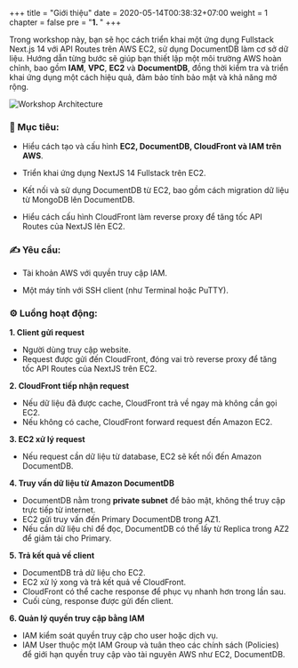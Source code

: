 +++
title = "Giới thiệu"
date = 2020-05-14T00:38:32+07:00
weight = 1
chapter = false
pre = "<b>1. </b>"
+++

Trong workshop này, bạn sẽ học cách triển khai một ứng dụng Fullstack Next.js 14 với API Routes trên AWS EC2, sử dụng
DocumentDB làm cơ sở dữ liệu. Hướng dẫn từng bước sẽ giúp bạn thiết lập một môi trường AWS hoàn chỉnh, bao gồm **IAM**, **VPC**, **EC2** và **DocumentDB**, đồng thời kiểm tra và triển khai ứng dụng một cách hiệu quả, đảm bảo tính bảo mật và khả năng mở
rộng.

![Workshop Architecture](/images/workshop_architecture.png)

### 🎯 Mục tiêu:

- Hiểu cách tạo và cấu hình **EC2, DocumentDB, CloudFront và IAM trên AWS**.

- Triển khai ứng dụng NextJS 14 Fullstack trên EC2.

- Kết nối và sử dụng DocumentDB từ EC2, bao gồm cách migration dữ liệu từ MongoDB lên DocumentDB.

- Hiểu cách cấu hình CloudFront làm reverse proxy để tăng tốc API Routes của NextJS lên EC2.

### ✍ Yêu cầu:

- Tài khoản AWS với quyền truy cập IAM.

- Một máy tính với SSH client (như Terminal hoặc PuTTY).

### ⚙️ Luồng hoạt động:

**1. Client gửi request**

- Người dùng truy cập website.
- Request được gửi đến CloudFront, đóng vai trò reverse proxy để tăng tốc API Routes của NextJS trên EC2.

**2. CloudFront tiếp nhận request**

- Nếu dữ liệu đã được cache, CloudFront trả về ngay mà không cần gọi EC2.
- Nếu không có cache, CloudFront forward request đến Amazon EC2.

**3. EC2 xử lý request**

- Nếu request cần dữ liệu từ database, EC2 sẽ kết nối đến Amazon DocumentDB.

**4. Truy vấn dữ liệu từ Amazon DocumentDB**

- DocumentDB nằm trong **private subnet** để bảo mật, không thể truy cập trực tiếp từ internet.
- EC2 gửi truy vấn đến Primary DocumentDB trong AZ1.
- Nếu cần dữ liệu chỉ để đọc, DocumentDB có thể lấy từ Replica trong AZ2 để giảm tải cho Primary.

**5. Trả kết quả về client**

- DocumentDB trả dữ liệu cho EC2.
- EC2 xử lý xong và trả kết quả về CloudFront.
- CloudFront có thể cache response để phục vụ nhanh hơn trong lần sau.
- Cuối cùng, response được gửi đến client.

**6. Quản lý quyền truy cập bằng IAM**

- IAM kiểm soát quyền truy cập cho user hoặc dịch vụ.
- IAM User thuộc một IAM Group và tuân theo các chính sách (Policies) để giới hạn quyền truy cập vào tài nguyên AWS như EC2, DocumentDB.
